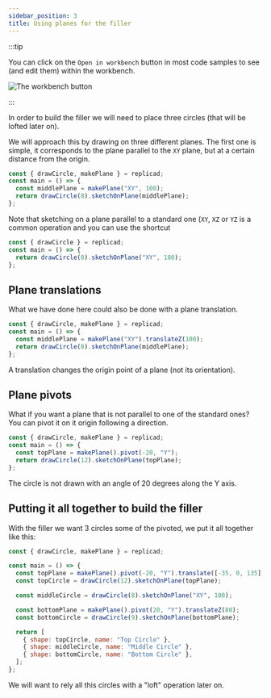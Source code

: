 ```yaml
---
sidebar_position: 3
title: Using planes for the filler
---
```


:::tip

<div style={{display: "flex", flexDirection: "row", justifyContent:
"space-between"}}>

<div style={{maxWidth: "calc(100% - 120px)"}}>

You can click on the `Open in workbench` button in most code samples to see (and
edit them) within the workbench.

</div>

<div style={{width: "100px"}}>
<img src="/img/tutorial/workbench.png" alt="The workbench button" />
</div>
</div>

:::

In order to build the filler we will need to place three circles (that will be
lofted later on).

We will approach this by drawing on three different planes. The first one is
simple, it corresponds to the plane parallel to the `XY` plane, but at
a certain distance from the origin.

```js withWorkbench
const { drawCircle, makePlane } = replicad;
const main = () => {
  const middlePlane = makePlane("XY", 100);
  return drawCircle(8).sketchOnPlane(middlePlane);
};
```

Note that sketching on a plane parallel to a standard one (`XY`, `XZ` or
`YZ` is a common operation and you can use the shortcut

```js withWorkbench
const { drawCircle } = replicad;
const main = () => {
  return drawCircle(8).sketchOnPlane("XY", 100);
};
```

## Plane translations

What we have done here could also be done with a plane translation.

```js withWorkbench
const { drawCircle, makePlane } = replicad;
const main = () => {
  const middlePlane = makePlane("XY").translateZ(100);
  return drawCircle(8).sketchOnPlane(middlePlane);
};
```

A translation changes the origin point of a plane (not its orientation).

## Plane pivots

What if you want a plane that is not parallel to one of the standard ones? You
can pivot it on it origin following a direction.

```js withWorkbench
const { drawCircle, makePlane } = replicad;
const main = () => {
  const topPlane = makePlane().pivot(-20, "Y");
  return drawCircle(12).sketchOnPlane(topPlane);
};
```

The circle is not drawn with an angle of 20 degrees along the Y axis.

## Putting it all together to build the filler

With the filler we want 3 circles some of the pivoted, we put it all together
like this:

```js withWorkbench
const { drawCircle, makePlane } = replicad;

const main = () => {
  const topPlane = makePlane().pivot(-20, "Y").translate([-35, 0, 135]);
  const topCircle = drawCircle(12).sketchOnPlane(topPlane);

  const middleCircle = drawCircle(8).sketchOnPlane("XY", 100);

  const bottomPlane = makePlane().pivot(20, "Y").translateZ(80);
  const bottomCircle = drawCircle(9).sketchOnPlane(bottomPlane);

  return [
    { shape: topCircle, name: "Top Circle" },
    { shape: middleCircle, name: "Middle Circle" },
    { shape: bottomCircle, name: "Bottom Circle" },
  ];
};
```

We will want to rely all this circles with a "loft" operation later on.
